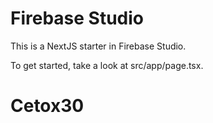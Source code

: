 # Firebase Studio

This is a NextJS starter in Firebase Studio.

To get started, take a look at src/app/page.tsx.
# Cetox30
